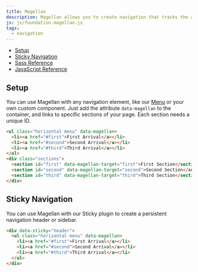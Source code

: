 ```yaml
---
title: Magellan
description: Magellan allows you to create navigation that tracks the active section of a page your user is in. Pair it with our Sticky plugin to create a fixed navigation element.
js: js/foundation.magellan.js
tags:
  - navigation
---
```


<nav data-magellan>
  <ul class="horizontal menu">
    <li><a href="#setup">Setup</a></li>
    <li><a href="#sticky-navigation">Sticky Navigation</a></li>
    <li><a href="#sass-reference">Sass Reference</a></li>
    <li><a href="#javascript-reference">JavaScript Reference</a></li>
  </ul>
</nav>

## Setup

You can use Magellan with any navigation element, like our [Menu](menu.html) or your own custom component. Just add the attribute `data-magellan` to the container, and links to specific sections of your page. Each section needs a unique ID.

```html
<ul class="horizontal menu" data-magellan>
  <li><a href="#first">First Arrival</a></li>
  <li><a href="#second">Second Arrival</a></li>
  <li><a href="#third">Third Arrival</a></li>
</ul>
<div class="sections">
  <section id="first" data-magellan-target="first">First Section</section>
  <section id="second" data-magellan-target="second">Second Section</section>
  <section id="third" data-magellan-target="third">Third Section</section>
</div>
```

## Sticky Navigation

You can use Magellan with our Sticky plugin to create a persistent navigation header or sidebar.

```html
<div data-sticky="header">
  <ul class="horizontal menu" data-magellan>
    <li><a href="#first">First Arrival</a></li>
    <li><a href="#second">Second Arrival</a></li>
    <li><a href="#third">Third Arrival</a></li>
  </ul>
</div>
```
